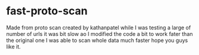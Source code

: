 # fast-proto-scan

Made from proto scan created by kathanpatel while I was testing a large of number of urls it was bit slow ao I modified the code a bit to work fater than the original one I was able to scan whole data much faster hope you guys like it.

